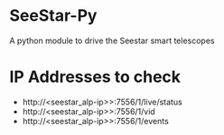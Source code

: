 # SeeStar-Py
A python module to drive the Seestar smart telescopes

# IP Addresses to check
- http://<seestar_alp-ip>>:7556/1/live/status
- http://<seestar_alp-ip>>:7556/1/vid
- http://<seestar_alp-ip>>:7556/1/events



